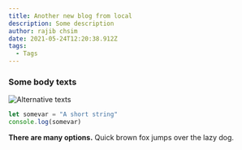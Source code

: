 ```yaml
---
title: Another new blog from local
description: Some description
author: rajib chsim
date: 2021-05-24T12:20:38.912Z
tags:
  - Tags
---
```

### Some body texts

![Alternative texts](assets/sandwich.jpg "Some title")

```javascript
let somevar = "A short string"
console.log(somevar)
```

**There are many options.** Quick brown fox jumps over the lazy dog.